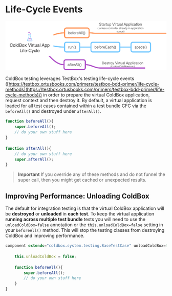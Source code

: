 # Life-Cycle Events

![](../../../.gitbook/assets/coldbox-virtual-app-life-cycle.png)

ColdBox testing leverages TestBox's testing life-cycle events \([https://testbox.ortusbooks.com/primers/testbox-bdd-primer/life-cycle-methods](https://testbox.ortusbooks.com/primers/testbox-bdd-primer/life-cycle-methods)\) in order to prepare the virtual ColdBox application, request context and then destroy it. By default, a virtual application is loaded for all test cases contained within a test bundle CFC via the `beforeAll()` and destroyed under `afterAll()`.

```javascript
function beforeAll(){
    super.beforeAll();
    // do your own stuff here
}

function afterAll(){
    // do your own stuff here
    super.afterAll();
}
```

> **Important** If you override any of these methods and do not funnel the super call, then you might get cached or unexpected results.

## Improving Performance: Unloading ColdBox

The default for integration testing is that the virtual ColdBox application will be **destroyed** or **unloaded** in **each test**. To keep the virtual application **running across multiple test bundle** tests you will need to use the `unloadColdBox=false` annotation or the `this.unloadColdBox=false` setting in your `beforeAll()` method. This will stop the testing classes from destroying ColdBox and improving performance.

```javascript
component extends="coldbox.system.testing.BaseTestCase" unloadColdBox=false{
    
    this.unloadColdBox = false;
    
    function beforeAll(){
        super.beforeAll();
        // do your own stuff here
    }
}
```



